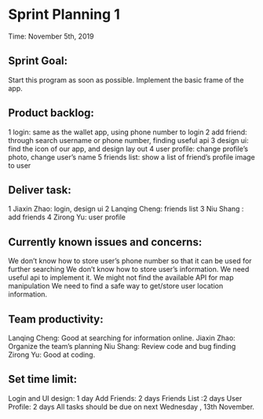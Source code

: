 # Sprint Planning 1
Time: November 5th, 2019

## Sprint Goal: 
Start this program as soon as possible. Implement the basic frame of the app.


## Product backlog:
1 login: same as the wallet app, using phone number to login 
2 add friend: through search username or phone number, finding useful api
3 design ui: find the icon of our app, and design lay out
4 user profile: change profile’s photo, change user’s name
5 friends list: show a list of friend’s profile image to user


## Deliver task:
1 Jiaxin Zhao: login, design ui
2 Lanqing Cheng: friends list
3 Niu Shang : add friends
4 Zirong Yu: user profile


## Currently known issues and concerns:
We don’t know how to store user’s phone number so that it can be used for further searching
We don’t know how to store user’s information. We need useful api to implement it.
We might not find the available API for map manipulation
We need to find a safe way to get/store user location information.


## Team productivity:
Lanqing Cheng: Good at searching for information online.
Jiaxin Zhao: Organize the team’s planning 
Niu Shang: Review code and bug finding
Zirong Yu: Good at coding.


## Set time limit:
Login and UI design: 1 day
Add Friends: 2 days
Friends List :2 days
User Profile: 2 days
All tasks should be due on next Wednesday , 13th November.

